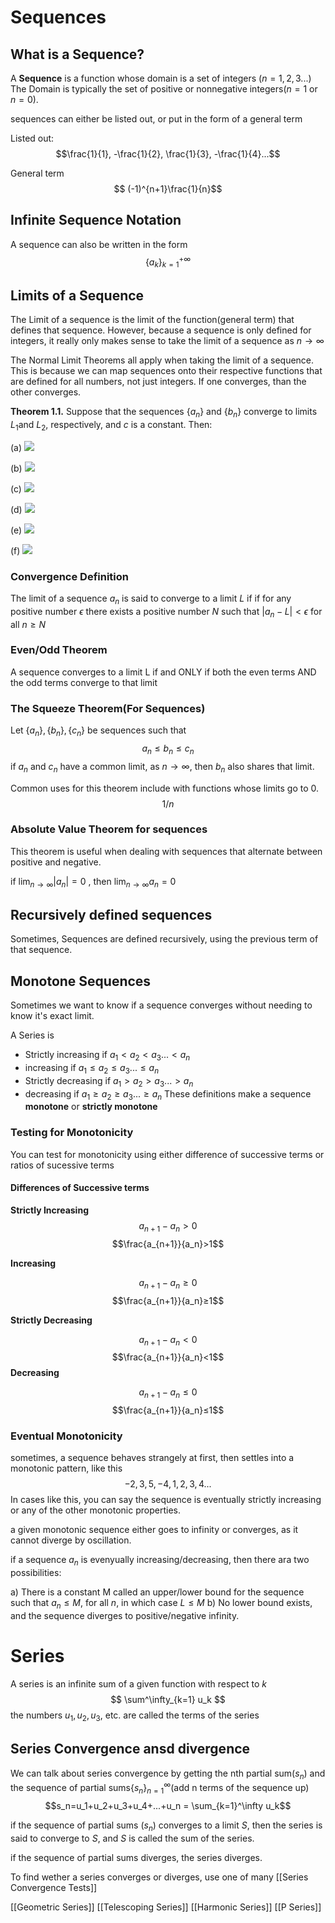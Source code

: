 

# Sequences
## What is a Sequence?
A **Sequence** is a function whose domain is a set of integers $(n=1,2,3...)$ The Domain is typically the set of positive or nonnegative integers($n=1$ or $n=0$).

sequences can either be listed out, or put in the form of a general term 

Listed out: $$\frac{1}{1}, -\frac{1}{2}, \frac{1}{3}, -\frac{1}{4}...$$

General term
$$ (-1)^{n+1}\frac{1}{n}$$
## Infinite Sequence Notation
A sequence can also be written in the form$$\{a_k\}^{+\infty}_{k=1}$$
## Limits of a Sequence 
The Limit of a sequence is the limit of the function(general term) that defines that sequence. However, because a sequence is only defined for integers, it really only makes sense to take the limit of a sequence as $n\to\infty$ 

The Normal Limit Theorems all apply when taking the limit of a sequence. This is because we can map sequences onto their respective functions that are defined for all numbers, not just integers. If one converges, than the other converges. 

**Theorem 1.1.** Suppose that the sequences $\{a_n\}$ and $\{b_n\}$ converge to limits $L_1$and $L_2$, respectively, and _c_ is a constant. Then:

(a) ![](file:////Users/maeflaherty/Library/Group%20Containers/UBF8T346G9.Office/TemporaryItems/msohtmlclip/clip_image002.jpg)

(b) ![](file:////Users/maeflaherty/Library/Group%20Containers/UBF8T346G9.Office/TemporaryItems/msohtmlclip/clip_image004.jpg)

(c) ![](file:////Users/maeflaherty/Library/Group%20Containers/UBF8T346G9.Office/TemporaryItems/msohtmlclip/clip_image006.jpg)

(d) ![](file:////Users/maeflaherty/Library/Group%20Containers/UBF8T346G9.Office/TemporaryItems/msohtmlclip/clip_image008.jpg)

(e) ![](file:////Users/maeflaherty/Library/Group%20Containers/UBF8T346G9.Office/TemporaryItems/msohtmlclip/clip_image010.jpg)

(f) ![](file:////Users/maeflaherty/Library/Group%20Containers/UBF8T346G9.Office/TemporaryItems/msohtmlclip/clip_image012.jpg)

### Convergence Definition
The limit of a sequence $a_n$ is said to converge to a limit $L$ if if for any positive number $\epsilon$ there exists a positive number $N$ such that $|a_n-L|<\epsilon$ for all $n≥N$ 

### Even/Odd Theorem
A sequence converges to a limit L if and ONLY if both the even terms AND the odd terms converge to that limit 

### The Squeeze Theorem(For Sequences)
Let $\{a_n\}, \{b_n\}, \{c_n\}$ be sequences such that 
$$a_n≤b_n≤c_n$$ if $a_n$ and $c_n$ have a common limit, as $n\to\infty$, then $b_n$ also shares that limit.

Common uses for this theorem include with functions whose limits go to 0.
$$1/n$$
### Absolute Value Theorem for sequences
This theorem is useful when dealing with sequences that alternate between positive and negative. 

if $\lim_{n\to\infty}|a_n|=0$ , then $\lim_{n\to\infty}a_n=0$

## Recursively defined sequences 
Sometimes, Sequences are defined recursively, using the previous term of that sequence.

## Monotone Sequences
Sometimes we want to know if a sequence converges without needing to know it's exact limit.

A Series is
- Strictly increasing if $a_1 < a_2 <a_3...<a_n$
- increasing if $a_1 ≤ a_2 ≤ a_3...≤a_n$
- Strictly decreasing if $a_1 > a_2 >a_3...>a_n$
- decreasing if $a_1 ≥ a_2 ≥ a_3...≥ a_n$
These definitions make a sequence **monotone** or **strictly monotone**
### Testing for Monotonicity
You can test for monotonicity using either difference of successive terms or ratios of sucessive terms

#### Differences of Successive terms
**Strictly Increasing**
$$a_{n+1} - a_n>0$$
$$\frac{a_{n+1}}{a_n}>1$$

**Increasing**

$$a_{n+1} - a_n≥0$$
$$\frac{a_{n+1}}{a_n}≥1$$

**Strictly Decreasing**

$$a_{n+1} - a_n<0$$
$$\frac{a_{n+1}}{a_n}<1$$
**Decreasing**

$$a_{n+1} - a_n≤0$$
$$\frac{a_{n+1}}{a_n}≤1$$

### Eventual Monotonicity
sometimes, a sequence behaves strangely at first, then settles into a monotonic pattern, like this$$-2, 3, 5, -4, 1, 2, 3, 4...$$
In cases like this, you can say the sequence is eventually strictly increasing or any of the other monotonic properties.

a given monotonic sequence either goes to infinity or converges, as it cannot diverge by oscillation. 

if a sequence $a_n$ is evenyually increasing/decreasing, then there ara two possibilities:

a) There is a constant M called an upper/lower bound for the sequence such that  $a_n ≤ M$, for all $n$, in which case $L≤M$ 
b) No lower bound exists, and the sequence diverges to positive/negative infinity.

# Series
A series is an infinite sum of a given function with respect to $k$
$$
\sum^\infty_{k=1} u_k
$$
the numbers $u_1, u_2, u_3$, etc. are called the terms of the series

## Series Convergence ansd divergence
We can talk about series convergence by getting the nth partial sum($s_n$) and the sequence of partial sums$\{s_n\}^{\infty}_{n=1}$(add n terms of the sequence up)$$s_n=u_1+u_2+u_3+u_4+...+u_n = \sum_{k=1}^\infty u_k$$


if the sequence of partial sums ($s_n$) converges to a limit $S$, then the series is said to converge to $S$, and $S$ is called the sum of the series.

if the sequence of partial sums diverges, the series diverges. 


To find wether a series converges or diverges, use one of many [[Series Convergence Tests]]

 [[Geometric Series]] 
 [[Telescoping Series]]
 [[Harmonic Series]]
 [[P Series]]
 
